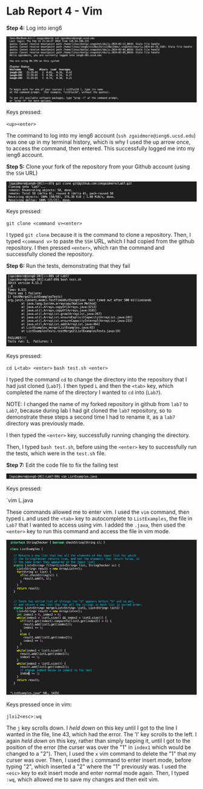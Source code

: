 # Lab Report 4 - Vim


**Step 4:** Log into ieng6

![](Step4.png)

Keys pressed:

`<up><enter>`

The command to log into my ieng6 account (`ssh zgaidmore@ieng6.ucsd.edu`) was one up in my terminal history, which is why I used the up arrow once, to access the command, then entered. This successfully logged me into my ieng6 account.


**Step 5:** Clone your fork of the repository from your Github account (using the `SSH` URL)

![](Step5.png)

Keys pressed:

`git clone <command v><enter>`

I typed `git clone` because it is the command to clone a repository. Then, I typed `<command v>` to paste the `SSH` URL, which I had copied from the github repository. I then pressed `<enter>`, which ran the command and successfully cloned the repository.


**Step 6:** Run the tests, demonstrating that they fail

![](Step6.png)

Keys pressed:

`cd L<tab> <enter>`
`bash test.sh <enter>`

I typed the command `cd` to change the directory into the repository that I had just cloned (`Lab7`). I then typed `L` and then the `<tab>` key, which completed the name of the directory I wanted to `cd` into (`Lab7`).

NOTE: I changed the name of my forked repository in github from `lab7` to `Lab7`, because during lab I had git cloned the `lab7` repository, so to demonstrate these steps a second time I had to rename it, as a `lab7` directory was previously made.

I then typed the `<enter>` key, successfully running changing the directory.

Then, I typed `bash test.sh`, before using the `<enter>` key to successfully run the tests, which were in the `test.sh` file. 


**Step 7:** Edit the code file to fix the failing test

![](Step7.png)

Keys pressed:

`vim L<tab>.java <enter>

These commands allowed me to enter vim. I used the `vim` command, then typed `L` and used the `<tab>` key to autocomplete to `ListExamples`, the file in `Lab7` that I wanted to access using vim. I added the `.java`, then used the `<enter>` key to run this command and access the file in vim mode.

![](vim.png)

Keys pressed once in vim:

`jlxi2<esc>:wq`

The `j` key scrolls down. I *held down* on this key until I got to the line I wanted in the file, line 43, which had the error. The 'l' key scrolls to the left. I again *held down* on this key, rather than simply tapping it, until I got to the position of the error (the curser was over the "1" in `index1` which would be changed to a "2"). Then, I used the `x` vim command to delete the "1" that my curser was over. Then, I used the `i` command to enter insert mode, before typing "2", which inserted a "2" where the "1" previously was. I used the `<esc>` key to exit insert mode and enter normal mode again. Then, I typed `:wq`, which allowed me to save my changes and then exit vim.
